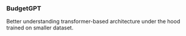 ### BudgetGPT

Better understanding transformer-based architecture under the hood trained on smaller dataset.

